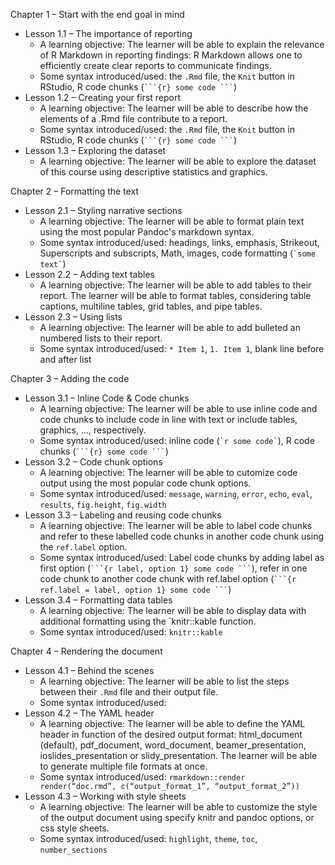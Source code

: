 Chapter 1 – Start with the end goal in mind
  * Lesson 1.1 – The importance of reporting
    * A learning objective: The learner will be able to explain the relevance of R Markdown in reporting findings: R Markdown allows one to efficiently create clear reports to communicate findings.
    * Some syntax introduced/used: the `.Rmd` file, the `Knit` button in RStudio, R code chunks (```` ```{r} some code ``` ````)
  * Lesson 1.2 – Creating your first report
    * A learning objective: The learner will be able to describe how the elements of a .Rmd file contribute to a report.
    * Some syntax introduced/used: the `.Rmd` file, the `Knit` button in RStudio, R code chunks (```` ```{r} some code ``` ````)
  * Lesson 1.3 – Exploring the dataset
    * A learning objective: The learner will be able to explore the dataset of this course using descriptive statistics and graphics.

Chapter 2 – Formatting the text
  * Lesson 2.1 – Styling narrative sections
    * A learning objective: The learner will be able to format plain text using the most popular Pandoc's markdown syntax.
    * Some syntax introduced/used: headings, links, emphasis, Strikeout, Superscripts and subscripts, Math, images, code formatting (`` `some text` ``)
  * Lesson 2.2 – Adding text tables
    * A learning objective: The learner will be able to add tables to their report. The learner will be able to format tables, considering table captions, multiline tables, grid tables, and pipe tables.
  * Lesson 2.3 – Using lists
    * A learning objective: The learner will be able to add bulleted an numbered lists to their report.
    * Some syntax introduced/used: `* Item 1`, `1. Item 1`, blank line before and after list

Chapter 3 – Adding the code
  * Lesson 3.1 – Inline Code & Code chunks
    * A learning objective: The learner will be able to use inline code and code chunks to include code in line with text or include tables, graphics, ..., respectively.
    * Some syntax introduced/used: inline code (`` `r some code` ``), R code chunks (```` ```{r} some code ``` ````)
  * Lesson 3.2 – Code chunk options
    * A learning objective: The learner will be able to cutomize code output using the most popular code chunk options.
    * Some syntax introduced/used: `message`, `warning`, `error`, `echo`, `eval`, `results`, `fig.height`, `fig.width`
  * Lesson 3.3 – Labeling and reusing code chunks
    * A learning objective: The learner will be able to label code chunks and refer to these labelled code chunks in another code chunk using the `ref.label` option.
    * Some syntax introduced/used: Label code chunks by adding label as first option (```` ```{r label, option 1} some code ``` ````), refer in one code chunk to another code chunk with ref.label option (```` ```{r ref.label = label, option 1} some code ``` ````)
  * Lesson 3.4 – Formatting data tables
    * A learning objective: The learner will be able to display data with additional formatting using the `knitr::kable function.
    * Some syntax introduced/used: `knitr::kable`

Chapter 4 – Rendering the document
  * Lesson 4.1 – Behind the scenes
    * A learning objective: The learner will be able to list the steps between their `.Rmd` file and their output file.
    * Some syntax introduced/used:
  * Lesson 4.2 – The YAML header
    * A learning objective: The learner will be able to define the YAML header in function of the desired output format: html_document (default), pdf_document, word_document, beamer_presentation, ioslides_presentation or slidy_presentation. The learner will be able to generate multiple file formats at once.
    * Some syntax introduced/used: `rmarkdown::render render(“doc.rmd”, c(“output_format_1”, “output_format_2”))`
  * Lesson 4.3 – Working with style sheets
    * A learning objective: The learner will be able to customize the style of the output document using specify knitr and pandoc options, or css style sheets.
    * Some syntax introduced/used: `highlight`, `theme`, `toc`, `number_sections`
